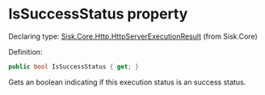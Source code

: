 <!--

Copyrights 2023 Sisk Framework - CypherPotato
Published under MIT license

!!! DO NOT EDIT THIS FILE !!!
This file was generated by a tool in the Sisk package. To edit the information in this documentation,
edit the XML documentation present in the Sisk source code.

-->


# IsSuccessStatus property

Declaring type: [Sisk.Core.Http.HttpServerExecutionResult](/spec/Sisk.Core.Http.HttpServerExecutionResult.md) (from Sisk.Core)


Definition:

```cs
public bool IsSuccessStatus { get; }
```

Gets an boolean indicating if this execution status is an success status.

